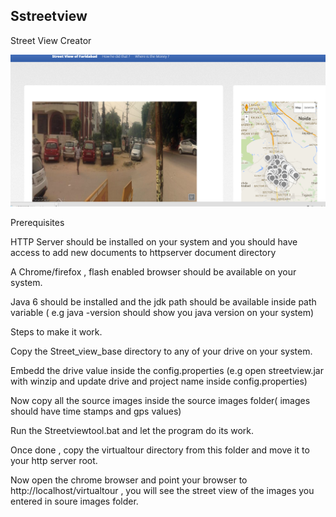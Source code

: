 ## Sstreetview

Street View Creator

![Front](https://github.com/bhishekarora/streetview/blob/master/Street_View_Base/virtualtour/images/streetview.PNG)

Prerequisites

HTTP Server should be installed on your system and you should have access to add new documents to httpserver document directory

A Chrome/firefox , flash enabled browser should be available on your system.

Java 6 should be installed and the jdk path should be available inside path variable ( e.g java -version should show you java version on your system)


Steps to make it work.

Copy the Street_view_base directory to any of your drive on your system.

Embedd the drive value inside the config.properties (e.g open streetview.jar with winzip and update drive and project name inside config.properties)

Now copy all the source images inside the source images folder( images should have time stamps and gps values)

Run the Streetviewtool.bat and let the program do its work.

Once done , copy the virtualtour directory from this folder and move it to your http server root.

Now open the chrome browser and point your browser to http://localhost/virtualtour , you will see the street view of the images you entered in soure images folder.

